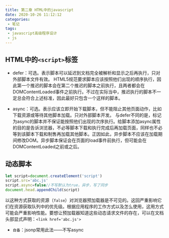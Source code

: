 ```yaml
---
title: 第二章 HTML中的javascript
date: 2020-10-26 11:12:12
categories:
 - 笔记
tags:
 - javascript高级程序设计
 - js
---
```


## HTML中的`<script>`标签

- defer：可选。表示脚本可以延迟到文档完全被解析和显示之后再执行，只对外部脚本文件有效。
HTML5规范要求脚本应该按照他们出现的顺序执行，因此第一个推迟的脚本会在第二个推迟的脚本之前执行，且两者都会在DOMContentLoaded事件之前执行。不过在实际当中，推迟执行的脚本不一定总会符合上述标准，因此最好只包含一个这样的脚本。

- async：可选。表示应该立即开始下载脚本，但不能阻止其他页面动作，比如下载资源或等待其他脚本加载。只对外部脚本开发。
与defer不同的是，标记为async的脚本并不保证能按照他们出现的次序执行。给脚本添加async属性的目的是告诉浏览器，不必等脚本下载和执行完成后再加载页面，同样也不必等到该脚本下载和制售再加载其他脚本。正因如此，异步脚本不应该在加载期间修改DOM。异步脚本保证会在页面的load事件前执行，但可能会在DOMContentLoaded之前或之后。

## 动态脚本

```javascript
let script=document.createElement('script')
script.src='abc.js'
script.async=false//不写默认为true，异步，写了同步
document.head.appendChild(script)
```

以这种方式获取的资源（`false`）对浏览器预加载器是不可见的。这回严重影响它们在资源获取队列中的优先级。根据应用程序的工作方式以及怎么使用，这用方式可能会严重影响性能。要想让预加载器知道这些动态请求文件的存在，可以在文档头部显式声明：`<link href='abc.js'>`

- `自备`：jsonp常用此法——不写async